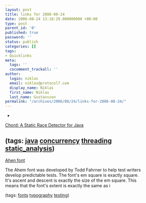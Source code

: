 ```yaml
---
layout: post
title: links for 2006-08-24
date: 2006-08-24 13:18:29.000000000 +00:00
type: post
parent_id: '0'
published: true
password: ''
status: publish
categories: []
tags:
- Quicklinks
meta:
  tags: ''
  cocomment_trackall: ''
author:
  login: niklas
  email: niklas@protocol7.com
  display_name: Niklas
  first_name: Niklas
  last_name: Gustavsson
permalink: "/archives/2006/08/24/links-for-2006-08-24/"
---
```

- 
[Chord: A Static Race Detector for Java](http://theory.stanford.edu/~mhn/chord.html)

(tags: [java](http://del.icio.us/protocol7/java) [concurrency](http://del.icio.us/protocol7/concurrency) [threading](http://del.icio.us/protocol7/threading) [static\_analysis](http://del.icio.us/protocol7/static_analysis))
- 
[Ahen font](http://www.hixie.ch/resources/fonts/)

The Ahem font was developed by Todd Fahrner to help test writers  
develop predictable tests. The font's em square is exactly square.  
It's ascent and descent is exactly the size of the em square. This  
means that the font's extent is exactly the same as i

(tags: [fonts](http://del.icio.us/protocol7/fonts) [typography](http://del.icio.us/protocol7/typography) [testing](http://del.icio.us/protocol7/testing))
